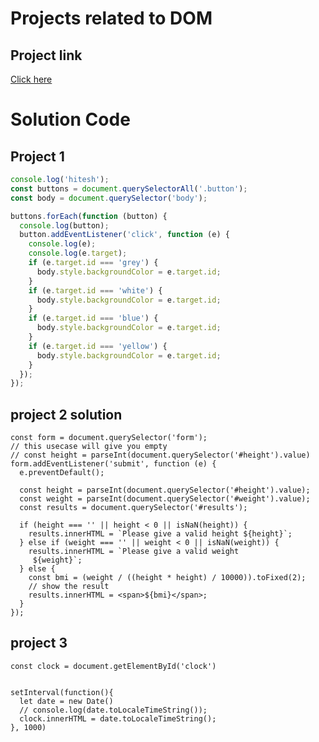 # Projects related to DOM

## Project link
[Click here](https://stackblitz.com/edit/stackblitz-starters-kza2jpbp?description=HTML/CSS/JS%20Starter&file=1-colorChanger%2Findex.html,1-colorChanger%2Fchaiaurcode.js,1-colorChanger%2Fstyle.css,index.html,styles.css&terminalHeight=10&title=Static%20Starter)

# Solution Code

## Project 1

```JavaScript 
console.log('hitesh');
const buttons = document.querySelectorAll('.button');
const body = document.querySelector('body');

buttons.forEach(function (button) {
  console.log(button);
  button.addEventListener('click', function (e) {
    console.log(e);
    console.log(e.target);
    if (e.target.id === 'grey') {
      body.style.backgroundColor = e.target.id;
    }
    if (e.target.id === 'white') {
      body.style.backgroundColor = e.target.id;
    }
    if (e.target.id === 'blue') {
      body.style.backgroundColor = e.target.id;
    }
    if (e.target.id === 'yellow') {
      body.style.backgroundColor = e.target.id;
    }
  });
});

```


## project 2 solution

```
const form = document.querySelector('form');
// this usecase will give you empty
// const height = parseInt(document.querySelector('#height').value)
form.addEventListener('submit', function (e) {
  e.preventDefault();

  const height = parseInt(document.querySelector('#height').value);
  const weight = parseInt(document.querySelector('#weight').value);
  const results = document.querySelector('#results');

  if (height === '' || height < 0 || isNaN(height)) {
    results.innerHTML = `Please give a valid height ${height}`;
  } else if (weight === '' || weight < 0 || isNaN(weight)) {
    results.innerHTML = `Please give a valid weight
     ${weight}`;
  } else {
    const bmi = (weight / ((height * height) / 10000)).toFixed(2);
    // show the result
    results.innerHTML = <span>${bmi}</span>;
  }
});

```


## project 3

```
const clock = document.getElementById('clock')


setInterval(function(){
  let date = new Date()
  // console.log(date.toLocaleTimeString()); 
  clock.innerHTML = date.toLocaleTimeString();
}, 1000)

```